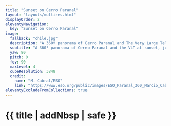 ```yaml
---
title: "Sunset on Cerro Paranal"
layout: "layouts/multires.html"
displayOrder: 2
eleventyNavigation:
  key: "Sunset on Cerro Paranal"
image:
  fallback: "chile.jpg"
  description: "A 360º panorama of Cerro Paranal and The Very Large Telescope (VLT) at sunset, just before the mountain is vacated and observation begins."
  subtitle: "A 360º panorama of Cerro Paranal and the VLT at sunset, just before the mountain is vacated and observation begins."
  yaw: 80
  pitch: 0
  fov: 90
  maxLevel: 4
  cubeResolution: 3848
  credit:
    name: "M. Cabral/ESO"
    link: "https://www.eso.org/public/images/ESO_Paranal_360_Marcio_Cabral_Chile_08-CC/"
eleventyExcludeFromCollections: true
---
```


# {{ title | addNbsp | safe }}
